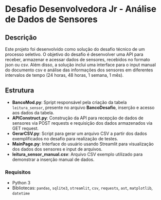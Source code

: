 # Desafio Desenvolvedora Jr - Análise de Dados de Sensores

## Descrição

Este projeto foi desenvolvido como solução do desafio técnico de um processo seletivo. O objetivo do desafio é desenvolver uma API para receber, armazenar e acessar dados de sensores, recebidos no formato json ou csv. Além disso, a solução inclui uma interface para o input manual do documento csv e análise das informações dos sensores em diferentes intervalos de tempo (24 horas, 48 horas, 1 semana, 1 mês).

## Estrutura

- **BancoMod.py**: Spript responsável pela criação da tabela `leitura_sensor`, presente no arquivo **BancoDesafio**, inserção e acesso aos dados da tabela.
- **APIConstruct.py**: Construção da API para recepção de dados de sensores via POST requests e requisição dos dados armazenados via GET request.
- **GerarCSV.py**: Script para gerar um arquivo CSV a partir dos dados exemplificados no desafio para realização de testes.
- **MainPage.py**: Interface do usuário usando Streamlit para visualização dos dados dos sensores e input de arquivos.
- **leitura_sensor_manual.csv**: Arquivo CSV exemplo utilizado para demonstrar a inserção manual de dados.

### Requisitos

- Python 3
- Bibliotecas: `pandas`, `sqlite3`, `streamlit`, `csv`, `requests`, `ast`, `matplotlib`, `datetime`

